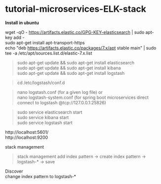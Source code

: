 # tutorial-microservices-ELK-stack

<b>Install in ubuntu</b><br>

wget -qO - https://artifacts.elastic.co/GPG-KEY-elasticsearch | sudo apt-key add - <br>
sudo apt-get install apt-transport-https <br>
echo "deb https://artifacts.elastic.co/packages/7.x/apt stable main" | sudo tee -a /etc/apt/sources.list.d/elastic-7.x.list <br>
> sudo apt-get update && sudo apt-get install elasticsearch <br>
> sudo apt-get update && sudo apt-get install kibana <br>
> sudo apt-get update && sudo apt-get install logstash <br>

> cd /etc/logstash/conf.d

> nano logstash.conf   (for a given log file) or <br>
> nano logstash-system.conf   (for spring boot microservices direct connect to logstash @tcp://127.0.0.1:25826)

> sudo service elasticsearch start <br>
> sudo service kibana start <br>
> sudo service logstash start <br>

http://localhost:5601/ <br>
http://localhost:9200 <br>

stack management

> stack management add index pattern -> create index pattern -> logstash-* -> save <br>

Discover <br>
change index pattern to logstash-* <br>
